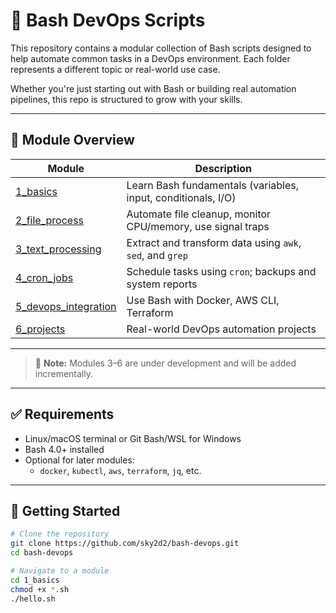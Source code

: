 # 🐧 Bash DevOps Scripts

This repository contains a modular collection of Bash scripts designed to help automate common tasks in a DevOps environment. Each folder represents a different topic or real-world use case.

Whether you're just starting out with Bash or building real automation pipelines, this repo is structured to grow with your skills.

---

## 📁 Module Overview

| Module                                    | Description                                                           |
|-------------------------------------------|-----------------------------------------------------------------------|
| [1_basics](./1_basics/README.md)        | Learn Bash fundamentals (variables, input, conditionals, I/O)        |
| [2_file_process](./2_file_process/README.md)  | Automate file cleanup, monitor CPU/memory, use signal traps     |
| [3_text_processing](./3_text_processing/README.md) | Extract and transform data using `awk`, `sed`, and `grep`        |
| [4_cron_jobs](./4_cron_jobs/README.md)        | Schedule tasks using `cron`; backups and system reports         |
| [5_devops_integration](./5_devops_integration/README.md) | Use Bash with Docker, AWS CLI, Terraform                     |
| [6_projects](./6_projects/README.md)          | Real-world DevOps automation projects                            |

---

> 📌 **Note:** Modules 3–6 are under development and will be added incrementally.

---

## ✅ Requirements

- Linux/macOS terminal or Git Bash/WSL for Windows
- Bash 4.0+ installed
- Optional for later modules:
  - `docker`, `kubectl`, `aws`, `terraform`, `jq`, etc.

---

## 🚀 Getting Started

```bash
# Clone the repository
git clone https://github.com/sky2d2/bash-devops.git
cd bash-devops

# Navigate to a module
cd 1_basics
chmod +x *.sh
./hello.sh
